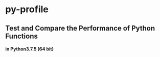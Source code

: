 # py-profile
<h2>
    Test and Compare the Performance of Python Functions
</h2>
<h4>
    in Python3.7.5 (64 bit)
</h4>
